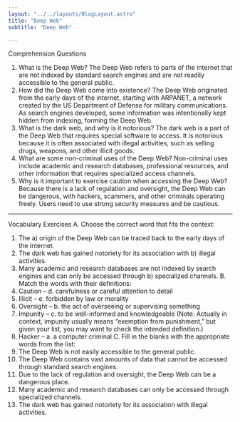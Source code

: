 ```yaml
---
layout: "../../layouts/BlogLayout.astro"
title: "Deep Web"
subtitle: "Deep Web"

---
```

Comprehension Questions
1.	What is the Deep Web?
The Deep Web refers to parts of the internet that are not indexed by standard search engines and are not readily accessible to the general public.
2.	How did the Deep Web come into existence?
The Deep Web originated from the early days of the internet, starting with ARPANET, a network created by the US Department of Defense for military communications. As search engines developed, some information was intentionally kept hidden from indexing, forming the Deep Web.
3.	What is the dark web, and why is it notorious?
The dark web is a part of the Deep Web that requires special software to access. It is notorious because it is often associated with illegal activities, such as selling drugs, weapons, and other illicit goods.
4.	What are some non-criminal uses of the Deep Web?
Non-criminal uses include academic and research databases, professional resources, and other information that requires specialized access channels.
5.	Why is it important to exercise caution when accessing the Deep Web?
Because there is a lack of regulation and oversight, the Deep Web can be dangerous, with hackers, scammers, and other criminals operating freely. Users need to use strong security measures and be cautious.
________________________________________
Vocabulary Exercises
A. Choose the correct word that fits the context:
1.	The a) origin of the Deep Web can be traced back to the early days of the internet.
2.	The dark web has gained notoriety for its association with b) illegal activities.
3.	Many academic and research databases are not indexed by search engines and can only be accessed through b) specialized channels.
B. Match the words with their definitions:
1.	Caution – d. carefulness or careful attention to detail
2.	Illicit – e. forbidden by law or morality
3.	Oversight – b. the act of overseeing or supervising something
4.	Impunity – c. to be well-informed and knowledgeable (Note: Actually in context, impunity usually means “exemption from punishment,” but given your list, you may want to check the intended definition.)
5.	Hacker – a. a computer criminal
C. Fill in the blanks with the appropriate words from the list:
1.	The Deep Web is not easily accessible to the general public.
2.	The Deep Web contains vast amounts of data that cannot be accessed through standard search engines.
3.	Due to the lack of regulation and oversight, the Deep Web can be a dangerous place.
4.	Many academic and research databases can only be accessed through specialized channels.
5.	The dark web has gained notoriety for its association with illegal activities.
